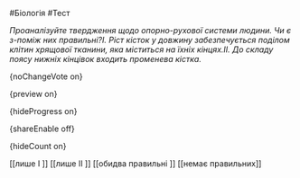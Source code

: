#Біологія #Тест

*Проаналізуйте твердження щодо опорно-рухової системи людини. Чи є з-поміж них правильні?І. Ріст кісток у довжину забезпечується поділом клітин хрящової тканини, яка міститься на їхніх кінцях.ІІ. До складу поясу нижніх кінцівок входить променева кістка.*

{noChangeVote on}

{preview on}

{hideProgress on}

{shareEnable off}

{hideCount on}

[[лише І ]]
[[лише ІІ ]]
[[обидва правильні ]]
[[немає правильних]]

